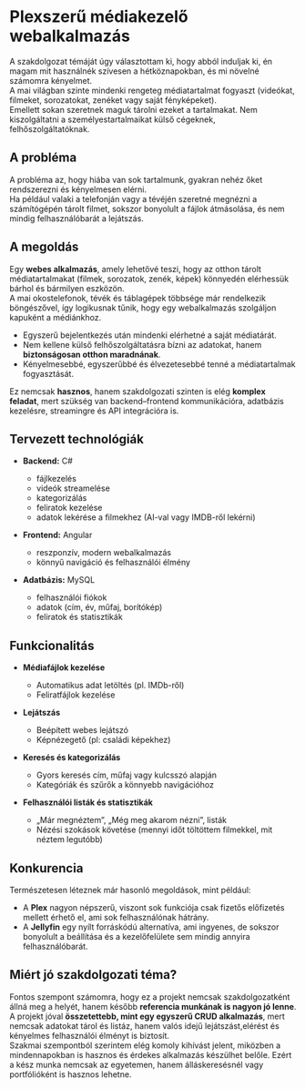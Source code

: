 # Plexszerű médiakezelő webalkalmazás

A szakdolgozat témáját úgy választottam ki, hogy abból induljak ki, én magam mit használnék szívesen a hétköznapokban, és mi növelné számomra kényelmet.  
A mai világban szinte mindenki rengeteg médiatartalmat fogyaszt (videókat, filmeket, sorozatokat, zenéket vagy saját fényképeket).  
Emellett sokan szeretnek maguk tárolni ezeket a tartalmakat. Nem kiszolgáltatni a személyestartalmaikat külső cégeknek, felhőszolgáltatóknak.  

## A probléma

A probléma az, hogy hiába van sok tartalmunk, gyakran nehéz őket rendszerezni és kényelmesen elérni.  
Ha például valaki a telefonján vagy a tévéjén szeretné megnézni a számítógépén tárolt filmet, sokszor bonyolult a fájlok átmásolása, és nem mindig felhasználóbarát a lejátszás.  

## A megoldás

Egy **webes alkalmazás**, amely lehetővé teszi, hogy az otthon tárolt médiatartalmakat (filmek, sorozatok, zenék, képek) könnyedén elérhessük bárhol és bármilyen eszközön.  
A mai okostelefonok, tévék és táblagépek többsége már rendelkezik böngészővel, így logikusnak tűnik, hogy egy webalkalmazás szolgáljon kapuként a médiánkhoz.  

- Egyszerű bejelentkezés után mindenki elérhetné a saját médiatárát.  
- Nem kellene külső felhőszolgáltatásra bízni az adatokat, hanem **biztonságosan otthon maradnának**.  
- Kényelmesebbé, egyszerűbbé és élvezetesebbé tenné a médiatartalmak fogyasztását.  

Ez nemcsak **hasznos**, hanem szakdolgozati szinten is elég **komplex feladat**, mert szükség van backend–frontend kommunikációra, adatbázis kezelésre, streamingre és API integrációra is.

## Tervezett technológiák

- **Backend:** C# 
  - fájlkezelés  
  - videók streamelése  
  - kategorizálás  
  - feliratok kezelése  
  - adatok lekérése a filmekhez (AI-val vagy IMDB-ről lekérni)  

- **Frontend:** Angular  
  - reszponzív, modern webalkalmazás  
  - könnyű navigáció és felhasználói élmény  

- **Adatbázis:** MySQL  
  - felhasználói fiókok  
  - adatok (cím, év, műfaj, borítókép)  
  - feliratok és statisztikák  

## Funkcionalitás

- **Médiafájlok kezelése**  
  - Automatikus adat letöltés (pl. IMDb-ről)  
  - Feliratfájlok kezelése

- **Lejátszás**  
  - Beépített webes lejátszó  
  - Képnézegető (pl: családi képekhez)
 
- **Keresés és kategorizálás**  
  - Gyors keresés cím, műfaj vagy kulcsszó alapján  
  - Kategóriák és szűrők a könnyebb navigációhoz  

- **Felhasználói listák és statisztikák**  
  - „Már megnéztem”, „Még meg akarom nézni”, listák  
  - Nézési szokások követése (mennyi időt töltöttem filmekkel, mit néztem legutóbb)  

## Konkurencia

Természetesen léteznek már hasonló megoldások, mint például:
- A **Plex** nagyon népszerű, viszont sok funkciója csak fizetős előfizetés mellett érhető el, ami sok felhasználónak hátrány.  
- A **Jellyfin** egy nyílt forráskódú alternatíva, ami ingyenes, de sokszor bonyolult a beállítása és a kezelőfelülete sem mindig annyira felhasználóbarát.  

## Miért jó szakdolgozati téma?
Fontos szempont számomra, hogy ez a projekt nemcsak szakdolgozatként állná meg a helyét, hanem később **referencia munkának is nagyon jó lenne**.
A projekt jóval **összetettebb, mint egy egyszerű CRUD alkalmazás**, mert nemcsak adatokat tárol és listáz, hanem valós idejű lejátszást,elérést és kényelmes felhasználói élményt is biztosít.  
Szakmai szempontból szerintem elég komoly kihívást jelent, miközben a mindennapokban is hasznos és érdekes alkalmazás készülhet belőle.
Ezért a kész munka nemcsak az egyetemen, hanem álláskeresésnél vagy portfólióként is hasznos lehetne.
